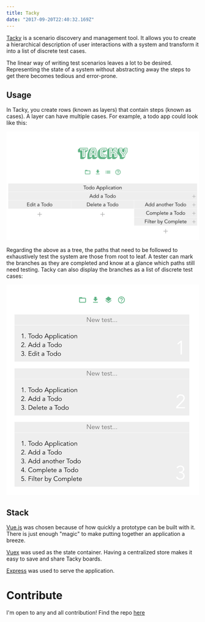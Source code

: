 ```yaml
---
title: Tacky
date: "2017-09-20T22:40:32.169Z"
---
```


[Tacky](http://www.the-tacky.com/) is a scenario discovery and management tool. It allows you to create a hierarchical description of user interactions with a system and transform it into a list of discrete test cases.

The linear way of writing test scenarios leaves a lot to be desired. Representing the state of a system without abstracting away the steps to get there becomes tedious and error-prone. 

## Usage

In Tacky, you create rows (known as layers) that contain steps (known as cases). A layer can have multiple cases. For example, a todo app could look like this:

![Tacky](./tacky.png)

Regarding the above as a tree, the paths that need to be followed to exhaustively test the system are those from root to leaf. A tester can mark the branches as they are completed and know at a glance which paths still need testing. Tacky can also display the branches as a list of discrete test cases:

![Tacky](./tacky2.png)

## Stack

[Vue.js](https://vuejs.org/) was chosen because of how quickly a prototype can be built with it. There is just enough "magic" to make putting together an application a breeze.

[Vuex](https://vuex.vuejs.org/) was used as the state container. Having a centralized store makes it easy to save and share Tacky boards.

[Express](https://expressjs.com/) was used to serve the application.

# Contribute

I'm open to any and all contribution! Find the repo [here](https://gitlab.com/sliptype/tacky)
